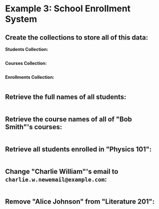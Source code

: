 # **Example 3: School Enrollment System**

## Create the collections to store all of this data:

**Students Collection:**

```javascript

```

**Courses Collection:**

```javascript

```

**Enrollments Collection:**

```javascript

```

## Retrieve the full names of all students:

```javascript

```

## Retrieve the course names of all of "Bob Smith"'s courses:

```javascript

```

## Retrieve all students enrolled in "Physics 101":

```javascript

```

## Change "Charlie William"'s email to `charlie.w.newemail@example.com`:

```javascript

```

## Remove "Alice Johnson" from "Literature 201":

```javascript

```